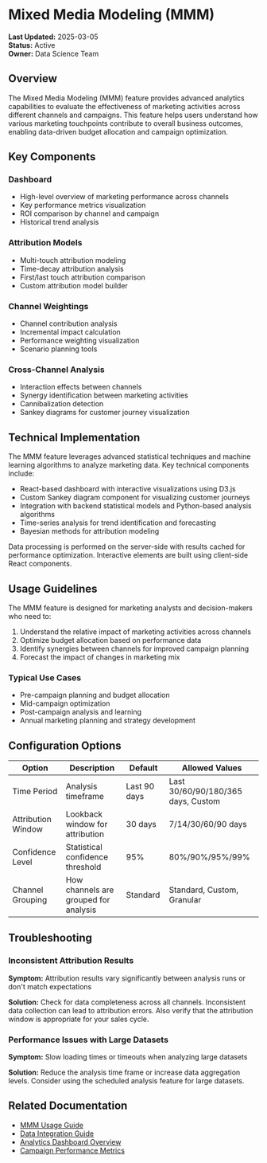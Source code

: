 # Mixed Media Modeling (MMM)

**Last Updated:** 2025-03-05  
**Status:** Active  
**Owner:** Data Science Team

## Overview

The Mixed Media Modeling (MMM) feature provides advanced analytics capabilities to evaluate the effectiveness of marketing activities across different channels and campaigns. This feature helps users understand how various marketing touchpoints contribute to overall business outcomes, enabling data-driven budget allocation and campaign optimization.

## Key Components

### Dashboard

- High-level overview of marketing performance across channels
- Key performance metrics visualization
- ROI comparison by channel and campaign
- Historical trend analysis

### Attribution Models

- Multi-touch attribution modeling
- Time-decay attribution analysis
- First/last touch attribution comparison
- Custom attribution model builder

### Channel Weightings

- Channel contribution analysis
- Incremental impact calculation
- Performance weighting visualization
- Scenario planning tools

### Cross-Channel Analysis

- Interaction effects between channels
- Synergy identification between marketing activities
- Cannibalization detection
- Sankey diagrams for customer journey visualization

## Technical Implementation

The MMM feature leverages advanced statistical techniques and machine learning algorithms to analyze marketing data. Key technical components include:

- React-based dashboard with interactive visualizations using D3.js
- Custom Sankey diagram component for visualizing customer journeys
- Integration with backend statistical models and Python-based analysis algorithms
- Time-series analysis for trend identification and forecasting
- Bayesian methods for attribution modeling

Data processing is performed on the server-side with results cached for performance optimization. Interactive elements are built using client-side React components.

## Usage Guidelines

The MMM feature is designed for marketing analysts and decision-makers who need to:

1. Understand the relative impact of marketing activities across channels
2. Optimize budget allocation based on performance data
3. Identify synergies between channels for improved campaign planning
4. Forecast the impact of changes in marketing mix

### Typical Use Cases

- Pre-campaign planning and budget allocation
- Mid-campaign optimization
- Post-campaign analysis and learning
- Annual marketing planning and strategy development

## Configuration Options

| Option | Description | Default | Allowed Values |
|--------|-------------|---------|---------------|
| Time Period | Analysis timeframe | Last 90 days | Last 30/60/90/180/365 days, Custom |
| Attribution Window | Lookback window for attribution | 30 days | 7/14/30/60/90 days |
| Confidence Level | Statistical confidence threshold | 95% | 80%/90%/95%/99% |
| Channel Grouping | How channels are grouped for analysis | Standard | Standard, Custom, Granular |

## Troubleshooting

### Inconsistent Attribution Results

**Symptom:** Attribution results vary significantly between analysis runs or don't match expectations

**Solution:** Check for data completeness across all channels. Inconsistent data collection can lead to attribution errors. Also verify that the attribution window is appropriate for your sales cycle.

### Performance Issues with Large Datasets

**Symptom:** Slow loading times or timeouts when analyzing large datasets

**Solution:** Reduce the analysis time frame or increase data aggregation levels. Consider using the scheduled analysis feature for large datasets.

## Related Documentation

- [MMM Usage Guide](./usage.md)
- [Data Integration Guide](../../features-backend/apis/overview.md)
- [Analytics Dashboard Overview](../dashboard/overview.md)
- [Campaign Performance Metrics](../campaign-wizard/overview.md) 